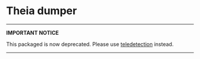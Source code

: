 # Theia dumper

---
**IMPORTANT NOTICE**

This packaged is now deprecated. 
Please use [teledetection](https://github.com/teledec/teledetection) instead.

---

